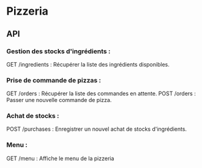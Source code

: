 # Pizzeria

## API

### Gestion des stocks d'ingrédients :

GET /ingredients : Récupérer la liste des ingrédients disponibles.

### Prise de commande de pizzas :

GET /orders : Récupérer la liste des commandes en attente.
POST /orders : Passer une nouvelle commande de pizza.

### Achat de stocks :

POST /purchases : Enregistrer un nouvel achat de stocks d'ingrédients.

### Menu :

GET /menu : Affiche le menu de la pizzeria
